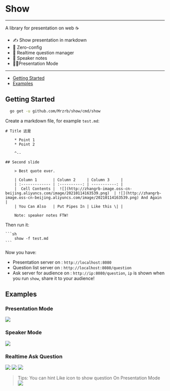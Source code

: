 # Show

---

A library for presentation on web ☕

- ✍ Show presentation in markdown
- 🤣 Zero-config
- 🙂 Realtime question manager
- 📔 Speaker notes
- 👩🏻Presentation Mode

---

- [Getting Started](#getting-started)
- [Examples](#example)



## Getting Started

```sh
  go get -u github.com/Mrzrb/show/cmd/show
```

Create a markdown file, for example `test.md`:

````mdx
# Title 这是

    * Point 1
    * Point 2

    ^--

## Second slide

    > Best quote ever.

    | Column 1       | Column 2     | Column 3     |
    | :------------- | :----------: | -----------: |
    |  Cell Contents |  ![](http://zhangrb-image.oss-cn-beijing.aliyuncs.com/image/20210114163539.png)  | ![](http://zhangrb-image.oss-cn-beijing.aliyuncs.com/image/20210114163539.png) And Again    |
    | You Can Also   | Put Pipes In | Like this \| |

    Note: speaker notes FTW!
````

Then run it:
    
    ```sh
        show -f test.md
    ```

Now you have:

- Presentation server on : `http://localhost:8080`
- Question list server on : `http://localhost:8080/question`
- Ask server for audience on : `http://ip:8080/question`, `ip` is shown when you run `show`, share it to your audience!


## Examples

### Presentation Mode
![](http://zhangrb-image.oss-cn-beijing.aliyuncs.com/image/20210116232943.png)

### Speaker Mode
![](http://zhangrb-image.oss-cn-beijing.aliyuncs.com/image/20210116233049.png)

### Realtime Ask Question

![](http://zhangrb-image.oss-cn-beijing.aliyuncs.com/image/20210116233307.png)
![](http://zhangrb-image.oss-cn-beijing.aliyuncs.com/image/20210116233240.png)
![](http://zhangrb-image.oss-cn-beijing.aliyuncs.com/image/20210116233323.png)
> Tips: You can hint Like icon to show question On Presentation Mode
![](http://zhangrb-image.oss-cn-beijing.aliyuncs.com/image/20210116233407.png)
